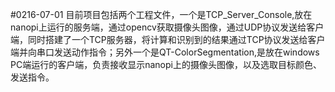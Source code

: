#0216-07-01
目前项目包括两个工程文件，一个是TCP_Server_Console,放在nanopi上运行的服务端，通过opencv获取摄像头图像，通过UDP协议发送给客户端，同时搭建了一个TCP服务器，将计算和识别到的结果通过TCP协议发送给客户端并向串口发送动作指令；另外一个是QT-ColorSegmentation,是放在windows PC端运行的客户端，负责接收显示nanopi上的摄像头图像，以及选取目标颜色、发送指令。